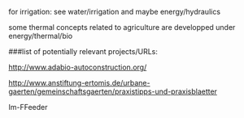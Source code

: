 for irrigation: see water/irrigation and maybe energy/hydraulics

some thermal concepts related to agriculture are developped under energy/thermal/bio




###list of potentially relevant projects/URLs:


http://www.adabio-autoconstruction.org/

http://www.anstiftung-ertomis.de/urbane-gaerten/gemeinschaftsgaerten/praxistipps-und-praxisblaetter

Im-FFeeder
